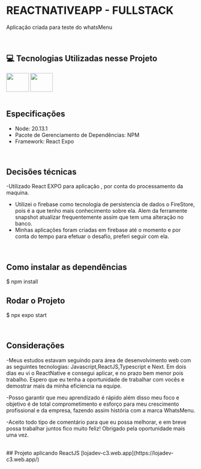 # REACTNATIVEAPP - FULLSTACK

Aplicação criada para teste do whatsMenu



<br>

## 💻 Tecnologias Utilizadas nesse Projeto
<div style="display: inline_block">
  <img align="center" height="50" width="60" src="https://cdn.jsdelivr.net/gh/devicons/devicon/icons/react/react-original.svg">
  <img align="center" height="50" width="60" src="https://encrypted-tbn0.gstatic.com/images?q=tbn:ANd9GcSdGOcsol5dozKeGqpVLC13viYimp-07xdOZAs"
  <img align="center" height="50" width="60" src="https://cdn.jsdelivr.net/gh/devicons/devicon@latest/icons/typescript/typescript-original.svg">
</div>

<br>

## Especificações
- Node: 20.13.1
- Pacote de Gerenciamento de Dependências: NPM
- Framework: React Expo

<br>

## Decisões técnicas
-Utilizado React EXPO para aplicação , por conta do processamento da maquina.
- Utilizei o firebase como tecnologia de persistencia de dados o FireStore, pois é a que tenho mais conhecimento sobre ela. Alem da ferramente snapshot atualizar frequentemente assim que tem uma alteração no banco.
- Minhas aplicações foram criadas em firebase até  o momento e por conta do tempo para efetuar o desafio, preferi seguir com ela. 


<br>

## Como instalar as dependências
$ npm install


## Rodar o Projeto
$ npx expo start 





<br>

## Considerações
-Meus estudos estavam seguindo para área de desenvolvimento web  com as seguintes tecnologias: Javascript,ReactJS,Typescript e  Next. Em dois dias eu vi o ReactNative e consegui aplicar, e no prazo bem menor pois trabalho. Espero que eu tenha a oportunidade de trabalhar com vocês e demostrar mais da minha eficiencia na equipe.

-Posso garantir que meu aprendizado é rápido além disso meu foco e objetivo  é de  total comprometimento e esforço para meu crescimento profissional e da empresa, fazendo assim história com a marca WhatsMenu.

 -Aceito todo tipo de comentário para que eu possa melhorar, e em breve possa trabalhar juntos fico muito feliz! Obrigado pela oportunidade mais uma vez. 
<br>

<br>
## Projeto aplicando ReactJS
[lojadev-c3.web.app](https://lojadev-c3.web.app/)
<br>
